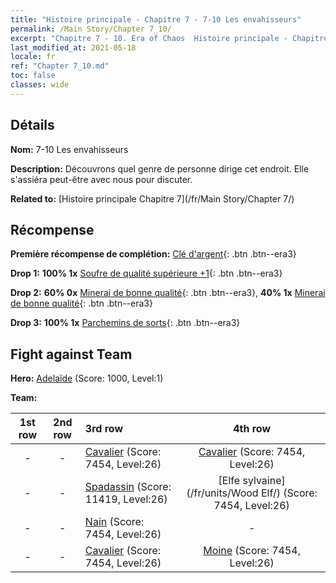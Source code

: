 ```yaml
---
title: "Histoire principale - Chapitre 7 - 7-10 Les envahisseurs"
permalink: /Main Story/Chapter 7_10/
excerpt: "Chapitre 7 - 10. Era of Chaos  Histoire principale - Chapitre 7_10. 7-10 Les envahisseurs"
last_modified_at: 2021-05-18
locale: fr
ref: "Chapter 7_10.md"
toc: false
classes: wide
---
```


## Détails

 **Nom:** 7-10 Les envahisseurs

 **Description:** Découvrons quel genre de personne dirige cet endroit. Elle s'assiéra peut-être avec nous pour discuter.

 **Related to:** [Histoire principale Chapitre 7](/fr/Main Story/Chapter 7/)

## Récompense

 **Première récompense de complétion:** [Clé d'argent](/ItemsFR/con_693/){: .btn .btn--era3}

 **Drop 1:** **100% 1x** [Soufre de qualité supérieure +1](/ItemsFR/mat_22/){: .btn .btn--era3}

 **Drop 2:** **60% 0x** [Minerai de bonne qualité](/ItemsFR/mat_12/){: .btn .btn--era3}, **40% 1x** [Minerai de bonne qualité](/ItemsFR/mat_12/){: .btn .btn--era3}

 **Drop 3:** **100% 1x** [Parchemins de sorts](/ItemsFR/con_694/){: .btn .btn--era3}


## Fight against Team
 **Hero:** [Adelaïde](/fr/heroes/Adelaide/) (Score: 1000, Level:1)

 **Team:**


  | 1st row | 2nd row | 3rd row | 4th row |
  |:----:|:----:|:----|:----:|
  | - | - | [Cavalier](/fr/units/Cavalier/) (Score: 7454, Level:26)  | [Cavalier](/fr/units/Cavalier/) (Score: 7454, Level:26)  |
  | - | - | [Spadassin](/fr/units/Swordsman/) (Score: 11419, Level:26)  | [Elfe sylvaine](/fr/units/Wood Elf/) (Score: 7454, Level:26)  |
  | - | - | [Nain](/fr/units/Dwarf/) (Score: 7454, Level:26)  | - |
  | - | - | [Cavalier](/fr/units/Cavalier/) (Score: 7454, Level:26)  | [Moine](/fr/units/Monk/) (Score: 7454, Level:26)  |


